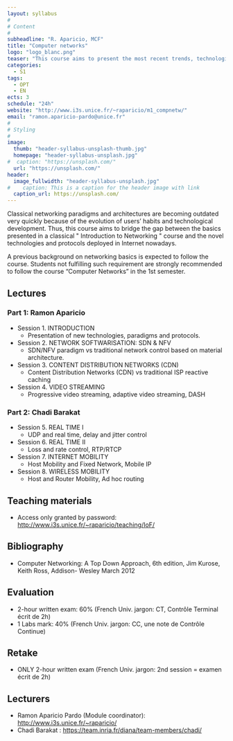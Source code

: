 ```yaml
---
layout: syllabus
#
# Content
#
subheadline: "R. Aparicio, MCF"
title: "Computer networks"
logo: "logo_blanc.png"
teaser: "This course aims to present the most recent trends, technologies and protocols deployed in Internet nowadays. "
categories:
  - S1
tags:
  - OPT
  - EN
ects: 3
schedule: "24h"
website: "http://www.i3s.unice.fr/~raparicio/m1_compnetw/"
email: "ramon.aparicio-pardo@unice.fr"
#
# Styling
#
image:
  thumb: "header-syllabus-unsplash-thumb.jpg"
  homepage: "header-syllabus-unsplash.jpg"
#  caption: "https://unsplash.com/"
  url: "https://unsplash.com/"
header:
  image_fullwidth: "header-syllabus-unsplash.jpg"
#    caption: This is a caption for the header image with link
  caption_url: https://unsplash.com/  
---
```


Classical networking paradigms and architectures are becoming outdated very quickly because of the evolution of users’ habits and technological development. Thus, this course aims to bridge the gap between the basics presented in a classical " Introduction to Networking " course and the novel technologies and protocols deployed in Internet nowadays. 

A previous background on networking basics is expected to follow the course. Students not fulfilling such requirement are strongly recommended to follow the course “Computer Networks” in the 1st semester.

## Lectures 
### Part 1: Ramon Aparicio
* Session 1.	INTRODUCTION 
    * Presentation of  new technologies, paradigms and protocols.
* Session 2.	NETWORK SOFTWARISATION: SDN & NFV
    * SDN/NFV paradigm vs traditional network control based on material architecture.
* Session 3.	CONTENT DISTRIBUTION NETWORKS (CDN)
    * Content Distribution Networks (CDN) vs traditional ISP reactive caching 
* Session 4.	VIDEO STREAMING
    * Progressive video streaming, adaptive video streaming, DASH 
        
### Part 2: Chadi Barakat    
* Session 5.	REAL TIME I
    * UDP and real time, delay and jitter control
* Session 6.	REAL TIME II
    * Loss and rate control, RTP/RTCP
* Session 7.	INTERNET MOBILITY
    * Host Mobility and Fixed Network, Mobile IP
* Session 8.	WIRELESS MOBILITY
    * Host and Router Mobility, Ad hoc routing
     
## Teaching materials ##      

- Access only granted by password: http://www.i3s.unice.fr/~raparicio/teaching/IoF/

## Bibliography ##

- Computer Networking: A Top Down Approach, 6th edition, Jim Kurose, Keith Ross, Addison- Wesley March 2012

## Evaluation ##

- 2-hour written exam: 60% (French Univ. jargon: CT, Contrôle Terminal écrit de 2h)
- 1 Labs mark: 40% (French Univ. jargon: CC, une note de Contrôle Continue)

## Retake ##

- ONLY 2-hour written exam (French Univ. jargon: 2nd session = examen écrit de 2h)

## Lecturers ## 

- Ramon Aparicio Pardo (Module coordinator): http://www.i3s.unice.fr/~raparicio/ 
- Chadi Barakat : https://team.inria.fr/diana/team-members/chadi/

